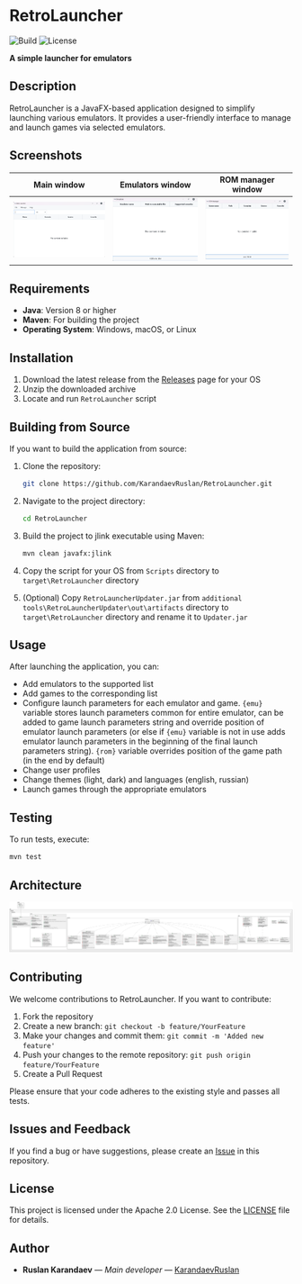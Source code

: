 
# RetroLauncher
![Build](https://img.shields.io/github/actions/workflow/status/KarandaevRuslan/RetroLauncher/build.yml)
![License](https://img.shields.io/github/license/KarandaevRuslan/RetroLauncher)

**A simple launcher for emulators**

## Description

RetroLauncher is a JavaFX-based application designed to simplify launching various emulators. It provides a user-friendly interface to manage and launch games via selected emulators.

## Screenshots
| Main window      | Emulators window       | ROM manager window       |
|------------------|------------------|------------------|
| ![Main window](images/Main.png) | ![Emulators window](images/Emulators.png) | ![ROM manager window](images/ROM%20manager.png) |

## Requirements

- **Java**: Version 8 or higher
- **Maven**: For building the project
- **Operating System**: Windows, macOS, or Linux
  
## Installation

1. Download the latest release from the [Releases](https://github.com/KarandaevRuslan/RetroLauncher/releases) page for your OS
2. Unzip the downloaded archive
3. Locate and run `RetroLauncher` script

## Building from Source

If you want to build the application from source:

1. Clone the repository:

   ```bash
   git clone https://github.com/KarandaevRuslan/RetroLauncher.git
   ```

2. Navigate to the project directory:

   ```bash
   cd RetroLauncher
   ```

3. Build the project to jlink executable using Maven:

   ```bash
   mvn clean javafx:jlink
   ```

4. Copy the script for your OS from `Scripts` directory to `target\RetroLauncher` directory
5. (Optional) Copy `RetroLauncherUpdater.jar` from `additional tools\RetroLauncherUpdater\out\artifacts` directory to `target\RetroLauncher` directory and rename it to `Updater.jar`

## Usage

After launching the application, you can:

- Add emulators to the supported list
- Add games to the corresponding list
- Configure launch parameters for each emulator and game. `{emu}` variable stores launch parameters common for entire emulator, can be added to game launch parameters string and override position of emulator launch parameters (or else if `{emu}` variable is not in use adds emulator launch parameters in the beginning of the final launch parameters string). `{rom}` variable overrides position of the game path (in the end by default)
- Change user profiles
- Change themes (light, dark) and languages (english, russian)
- Launch games through the appropriate emulators

## Testing

To run tests, execute:

```bash
mvn test
```

## Architecture

![Architecture diagram](images/Architecture.svg)

## Contributing

We welcome contributions to RetroLauncher. If you want to contribute:

1. Fork the repository
2. Create a new branch: `git checkout -b feature/YourFeature`
3. Make your changes and commit them: `git commit -m 'Added new feature'`
4. Push your changes to the remote repository: `git push origin feature/YourFeature`
5. Create a Pull Request

Please ensure that your code adheres to the existing style and passes all tests.

## Issues and Feedback

If you find a bug or have suggestions, please create an [Issue](https://github.com/KarandaevRuslan/RetroLauncher/issues) in this repository.

## License

This project is licensed under the Apache 2.0 License. See the [LICENSE](https://github.com/KarandaevRuslan/RetroLauncher/blob/master/LICENSE) file for details.

## Author

- **Ruslan Karandaev** — *Main developer* — [KarandaevRuslan](https://github.com/KarandaevRuslan)
